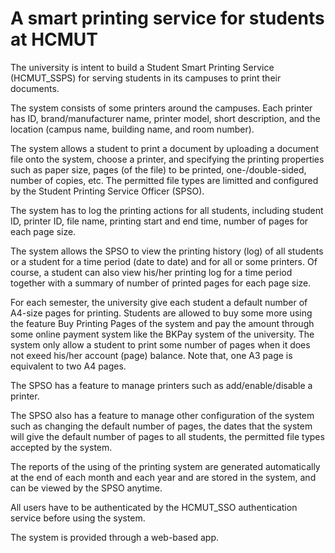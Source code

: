 # A smart printing service for students at HCMUT
The university is intent to build a Student Smart Printing Service (HCMUT_SSPS) for serving students in its campuses to print their documents.

The system consists of some printers around the campuses. Each printer has ID, brand/manufacturer name, printer model, short description, and the location (campus name, building name, and room number).

The system allows a student to print a document by uploading a document file onto the system, choose a printer, and specifying the printing properties such as paper size, pages (of the file) to be printed, one-/double-sided, number of copies, etc. The permitted file types are limitted and configured by the Student Printing Service Officer (SPSO).

The system has to log the printing actions for all students, including student ID, printer ID, file name, printing start and end time, number of pages for each page size.

The system allows the SPSO to view the printing history (log) of all students or a student for a time period (date to date) and for all or some printers. Of course, a student can also view his/her printing log for a time period together with a summary of number of printed pages for each page size.

For each semester, the university give each student a default number of A4-size pages for printing. Students are allowed to buy some more using the feature Buy Printing Pages of the system and pay the amount through some online payment system like the BKPay system of the university. The system only allow a student to print some number of pages when it does not exeed his/her account (page) balance. Note that, one A3 page is equivalent to two A4 pages.

The SPSO has a feature to manage printers such as add/enable/disable a printer.

The SPSO also has a feature to manage other configuration of the system such as changing the default number of pages, the dates that the system will give the default number of pages to all students, the permitted file types accepted by the system.

The reports of the using of the printing system are generated automatically at the end of each month and each year and are stored in the system, and can be viewed by the SPSO anytime.

All users have to be authenticated by the HCMUT_SSO authentication service before using the system.

The system is provided through a web-based app.

